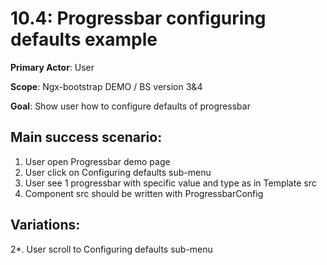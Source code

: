 10.4: Progressbar configuring defaults example
==============================================
**Primary Actor**: User

**Scope**: Ngx-bootstrap DEMO / BS version 3&4

**Goal**: Show user how to configure defaults of progressbar

Main success scenario:
----------------------
1. User open Progressbar demo page
2. User click on Configuring defaults sub-menu
3. User see 1 progressbar with specific value and type as in Template src
4. Component src should be written with ProgressbarConfig

Variations:
-----------
2*. User scroll to Configuring defaults sub-menu
